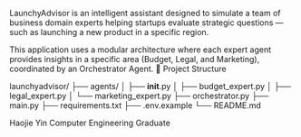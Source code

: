 LaunchyAdvisor is an intelligent assistant designed to simulate a team of business domain experts helping startups evaluate strategic questions — such as launching a new product in a specific region.

This application uses a modular architecture where each expert agent provides insights in a specific area (Budget, Legal, and Marketing), coordinated by an Orchestrator Agent.
🧠 Project Structure

launchyadvisor/
├── agents/
│   ├── __init__.py
│   ├── budget_expert.py
│   ├── legal_expert.py
│   └── marketing_expert.py
├── orchestrator.py
├── main.py
├── requirements.txt
├── .env.example
└── README.md



Haojie Yin
Computer Engineering Graduate